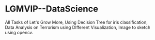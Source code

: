 # LGMVIP--DataScience
All Tasks of Let's Grow More,
Using Decision Tree for iris classification,
Data Analysis on Terrorism using DIfferent Visualization,
Image to sketch using opencv.
